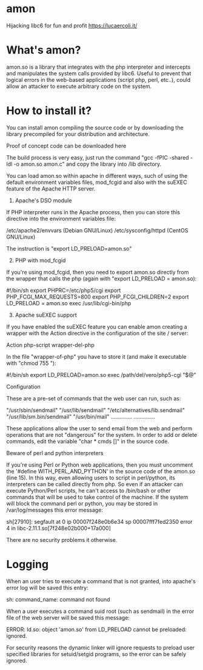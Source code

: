 # amon
Hijacking libc6 for fun and profit https://lucaercoli.it/

# What's amon?

amon.so is a library that integrates with the php interpreter and intercepts and manipulates the system calls provided by libc6. Useful to prevent that logical errors in the web-based applications (script php, perl, etc..), could allow an attacker to execute arbitrary code on the system.


# How to install it?

You can install amon compiling the source code or by downloading the library precompiled for your distribution and architecture.

Proof of concept code can be downloaded here

The build process is very easy, just run the command "gcc -fPIC -shared -ldl -o amon.so amon.c" and copy the library into /lib directory. 

You can load amon.so within apache in different ways, such of using the default environment variables files, mod_fcgid and also with the suEXEC feature of the Apache HTTP server. 

1) Apache's DSO module 

If PHP interpreter runs in the Apache process, then you can store this directive into the environment variables file: 

/etc/apache2/envvars (Debian GNU/Linux)
/etc/sysconfig/httpd (CentOS GNU/Linux) 

The instruction is "export LD_PRELOAD=amon.so" 

2) PHP with mod_fcgid 

If you're using mod_fcgid, then you need to export amon.so directly from the wrapper that calls the php (again with "export LD_PRELOAD = amon.so):

#!/bin/sh
export PHPRC=/etc/php5/cgi
export PHP_FCGI_MAX_REQUESTS=800
export PHP_FCGI_CHILDREN=2
export LD_PRELOAD = amon.so
exec /usr/lib/cgi-bin/php

3) Apache suEXEC support

If you have enabled the suEXEC feature you can enable amon creating a wrapper with the Action directive in the configuration of the site / server:

Action php-script wrapper-del-php

In the file "wrapper-of-php" you have to store it (and make it executable with "chmod 755 "):

#!/bin/sh
export LD_PRELOAD=amon.so
exec /path/del/vero/php5-cgi "$@"


Configuration

These are a pre-set of commands that the web user can run, such as:

"/usr/sbin/sendmail"
"/usr/lib/sendmail"
"/etc/alternatives/lib.sendmail"
"/usr/lib/sm.bin/sendmail"
"/usr/bin/mail"
..............
..............

These applications allow the user to send email from the web and perform operations that are not "dangerous" for the system. In order to add or delete commands, edit the variable "char * cmds []" in the source code.


Beware of perl and python interpreters

If you're using Perl or Python web applications, then you must uncomment the '#define WITH_PERL_AND_PYTHON' in the source code of the amon.so (line 15).
In this way, even allowing users to script in perl/python, its interpreters can be called directly from php.
So even if an attacker can execute Python/Perl scripts, he can't access to /bin/bash or other commands that will be used to take control of the machine.
If the system will block the command perl or python, you may be stored in /var/log/messages this error message:

sh[27910]: segfault at 0 ip 00007f248e0b6e34 sp 00007fff7fed2350 error 4 in libc-2.11.1.so[7f248e02b000+17a000]

There are no security problems it otherwise.


# Logging

When an user tries to execute a command that is not granted, into apache's error log will be saved this entry:

sh: command_name: command not found

When a user executes a command suid root (such as sendmail) in the error file of the web server will be saved this message:

ERROR: ld.so: object 'amon.so' from LD_PRELOAD cannot be preloaded: ignored.

For security reasons the dynamic linker will ignore requests to preload user specified libraries for setuid/setgid programs, so the error can be safely ignored.
